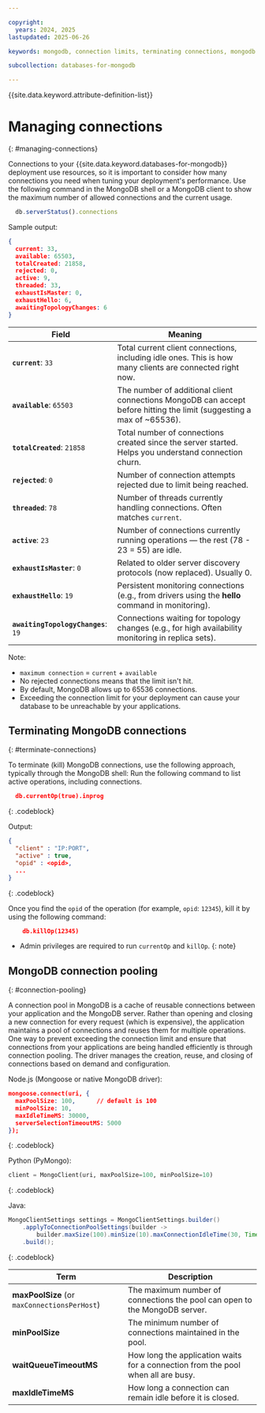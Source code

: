 ```yaml
---

copyright:
  years: 2024, 2025
lastupdated: 2025-06-26

keywords: mongodb, connection limits, terminating connections, mongodb connection pooling, mongodb managing connections

subcollection: databases-for-mongodb

---
```


{{site.data.keyword.attribute-definition-list}}

# Managing connections
{: #managing-connections}

Connections to your {{site.data.keyword.databases-for-mongodb}} deployment use resources, so it is important to consider how many connections you need when tuning your deployment's performance. Use the following command in the MongoDB shell or a MongoDB client to show the maximum number of allowed connections and the current usage.

```js
  db.serverStatus().connections
```

Sample output:

```json
{
  current: 33,
  available: 65503,
  totalCreated: 21858,
  rejected: 0,
  active: 9,
  threaded: 33,
  exhaustIsMaster: 0,
  exhaustHello: 6,
  awaitingTopologyChanges: 6
}
```

| Field                               | Meaning                                                                                                                |
| ----------------------------------- | ---------------------------------------------------------------------------------------------------------------------- |
| **`current`**: `33`                 | Total current client connections, including idle ones. This is how many clients are connected right now.               |
| **`available`**: `65503`            | The number of additional client connections MongoDB can accept before hitting the limit (suggesting a max of \~65536). |
| **`totalCreated`**: `21858`         | Total number of connections created since the server started. Helps you understand connection churn.                   |
| **`rejected`**: `0`                 | Number of connection attempts rejected due to limit being reached.                              |
| **`threaded`**: `78`                | Number of threads currently handling connections. Often matches `current`. 
| **`active`**: `23`                  | Number of connections currently running operations — the rest (78 - 23 = 55) are idle.                                  |
| **`exhaustIsMaster`**: `0`          | Related to older server discovery protocols (now replaced). Usually 0.                                                 |
| **`exhaustHello`**: `19`            | Persistent monitoring connections (e.g., from drivers using the **hello** command in monitoring).                      |
| **`awaitingTopologyChanges`**: `19` | Connections waiting for topology changes (e.g., for high availability monitoring in replica sets).                     |


Note:

* `maximum connection` = `current` + `available`
* No rejected connections means that the limit isn't hit.
* By default, MongoDB allows up to 65536 connections. 
* Exceeding the connection limit for your deployment can cause your database to be unreachable by your applications.

## Terminating MongoDB connections
{: #terminate-connections}

To terminate (kill) MongoDB connections, use the following approach, typically through the MongoDB shell:
Run the following command to list active operations, including connections.

```json
  db.currentOp(true).inprog
```
{: .codeblock}

Output:

```json
{
  "client" : "IP:PORT",
  "active" : true,
  "opid" : <opid>,
  ...
}
```
{: .codeblock}

Once you find the `opid` of the operation (for example, `opid`: `12345`), kill it by using the following command:

```json
    db.killOp(12345)
```

* Admin privileges are required to run `currentOp` and `killOp`.
{: note}

## MongoDB connection pooling
{: #connection-pooling}

A connection pool in MongoDB is a cache of reusable connections between your application and the MongoDB server. Rather than opening and closing a new connection for every request (which is expensive), the application maintains a pool of connections and reuses them for multiple operations. One way to prevent exceeding the connection limit and ensure that connections from your applications are being handled efficiently is through connection pooling. The driver manages the creation, reuse, and closing of connections based on demand and configuration.

Node.js (Mongoose or native MongoDB driver):

```json
mongoose.connect(uri, {
  maxPoolSize: 100,      // default is 100
  minPoolSize: 10,
  maxIdleTimeMS: 30000,
  serverSelectionTimeoutMS: 5000
});
```
{: .codeblock}

Python (PyMongo):

```python
client = MongoClient(uri, maxPoolSize=100, minPoolSize=10)
```
{: .codeblock}

Java:

```java
MongoClientSettings settings = MongoClientSettings.builder()
    .applyToConnectionPoolSettings(builder ->
        builder.maxSize(100).minSize(10).maxConnectionIdleTime(30, TimeUnit.SECONDS))
    .build();
```
{: .codeblock}

| Term                                         | Description                                                                      |
| -------------------------------------------- | -------------------------------------------------------------------------------- |
| **maxPoolSize** (or `maxConnectionsPerHost`) | The maximum number of connections the pool can open to the MongoDB server.       |
| **minPoolSize**                              | The minimum number of connections maintained in the pool.                        |
| **waitQueueTimeoutMS**                       | How long the application waits for a connection from the pool when all are busy. |
| **maxIdleTimeMS**                            | How long a connection can remain idle before it is closed.                       |
